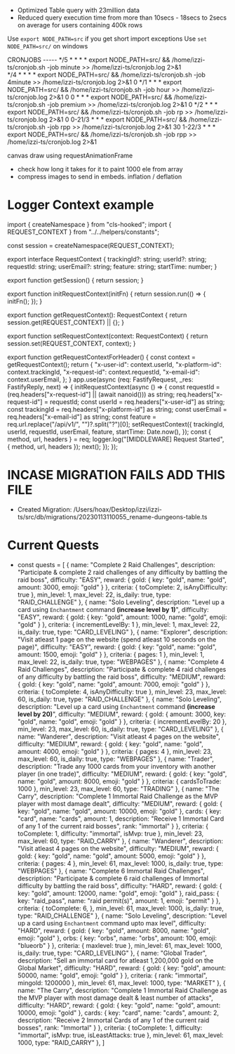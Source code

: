 - Optimized Table query with 23million data
- Reduced query execution time from more than 10secs - 18secs to 2secs on average for users containing 400k rows

Use ``export NODE_PATH=src`` if you get short import exceptions
Use ``set NODE_PATH=src/`` on windows

CRONJOBS -----
*/5 * * * * export NODE_PATH=src/ && /home/izzi-ts/cronjob.sh -job minute >> /home/izzi-ts/cronjob.log 2>&1         
*/4 * * * * export NODE_PATH=src/ && /home/izzi-ts/cronjob.sh -job 4minute >> /home/izzi-ts/cronjob.log 2>&1
0 */1 * * * export NODE_PATH=src/ && /home/izzi-ts/cronjob.sh -job hour >> /home/izzi-ts/cronjob.log 2>&1
0 0 * * * export NODE_PATH=src/ && /home/izzi-ts/cronjob.sh -job premium >> /home/izzi-ts/cronjob.log 2>&1
0 */2 * * * export NODE_PATH=src/ && /home/izzi-ts/cronjob.sh -job rp >> /home/izzi-ts/cronjob.log 2>&1
0 0-21/3 * * * export NODE_PATH=src/ && /home/izzi-ts/cronjob.sh -job rpp >> /home/izzi-ts/cronjob.log 2>&1
30 1-22/3 * * * export NODE_PATH=src/ && /home/izzi-ts/cronjob.sh -job rpp >> /home/izzi-ts/cronjob.log 2>&1

canvas draw using requestAnimationFrame
- check how long it takes for it to paint 1000 ele from array
- compress images to send in embeds. inflation / deflation

# Logger Context example
import { createNamespace } from "cls-hooked";
import { REQUEST_CONTEXT } from "../../helpers/constants";

const session = createNamespace(REQUEST_CONTEXT);

export interface RequestContext {
  trackingId?: string;
  userId?: string;
  requestId: string;
  userEmail?: string;
  feature: string;
  startTime: number;
}

export function getSession() {
  return session;
}

export function initRequestContext(initFn) {
  return session.run(() => {
    initFn();
  });
}

export function getRequestContext(): RequestContext {
  return session.get(REQUEST_CONTEXT) || {};
}

export function setRequestContext(context: RequestContext) {
  return session.set(REQUEST_CONTEXT, context);
}

export function getRequestContextForHeader() {
  const context = getRequestContext();
  return {
    "x-user-id": context.userId,
    "x-platform-id": context.trackingId,
    "x-request-id": context.requestId,
    "x-email-id": context.userEmail,
  };
}
app.use(async (req: FastifyRequest, _res: FastifyReply, next) => {
    initRequestContext(async () => {
      const requestId = (req.headers["x-request-id"] || (await nanoid())) as string;
      req.headers["x-request-id"] = requestId;
      const userId = req.headers["x-user-id"] as string;
      const trackingId = req.headers["x-platform-id"] as string;
      const userEmail = req.headers["x-email-id"] as string;
      const feature = req.url.replace("/api/v1/", "")?.split("?")[0];
      setRequestContext({
        trackingId,
        userId,
        requestId,
        userEmail,
        feature,
        startTime: Date.now(),
      });
      const { method, url, headers } = req;
      logger.log("[MIDDLEWARE] Request Started", { method, url, headers });
      next();
    });
  });


  # INCASE MIGRATION FAILS ADD THIS FILE
  - Created Migration: /Users/hoax/Desktop/izzi/izzi-ts/src/db/migrations/20230113110055_rename-dungeons-table.ts


  # Current Quests
- const quests = [
    {
        name: "Complete 2 Raid Challenges",
        description: "Participate & complete 2 raid challenges of any difficulty by battling the raid boss",
        difficulty: "EASY",
        reward: {
            gold: {
                key: "gold",
                name: "gold",
                amount: 3000,
                emoji: "gold"
            }
        },
        criteria: {
            toComplete: 2,
            isAnyDifficulty: true
        },
        min_level: 1,
        max_level: 22,
        is_daily: true,
        type: "RAID_CHALLENGE"
    },
    {
        name: "Solo Leveling",
        description: "Level up a card using ``Enchantment`` command __(increase level by 1)__",
        difficulty: "EASY",
        reward: {
            gold: {
                key: "gold",
                amount: 1000,
                name: "gold",
                emoji: "gold"
            }
        },
        criteria: {
            incrementLevelBy: 1
        },
        min_level: 1,
        max_level: 22,
        is_daily: true,
        type: "CARD_LEVELING"
    },
    {
        name: "Explorer",
        description: "Visit atleast 1 page on the website (spend atleast 10 seconds on the page)",
        difficulty: "EASY",
        reward: {
            gold: {
                key: "gold",
                name: "gold",
                amount: 1500,
                emoji: "gold"
            }
        },
        criteria: {
            pages: 1
        },
        min_level: 1,
        max_level: 22,
        is_daily: true,
        type: "WEBPAGES"
    },
    {
        name: "Complete 4 Raid Challenges",
        description: "Participate & complete 4 raid challenges of any difficulty by battling the raid boss",
        difficulty: "MEDIUM",
        reward: {
            gold: {
                key: "gold",
                name: "gold",
                amount: 7000,
                emoji: "gold"
            }
        },
        criteria: {
            toComplete: 4,
            isAnyDifficulty: true
        },
        min_level: 23,
        max_level: 60,
        is_daily: true,
        type: "RAID_CHALLENGE"
    },
    {
        name: "Solo Leveling",
        description: "Level up a card using ``Enchantment`` command __(increase level by 20)__",
        difficulty: "MEDIUM",
        reward: {
            gold: {
                amount: 3000,
                key: "gold",
                name: "gold",
                emoji: "gold"
            }
        },
        criteria: {
            incrementLevelBy: 20
        },
        min_level: 23,
        max_level: 60,
        is_daily: true,
        type: "CARD_LEVELING"
    },
    {
        name: "Wanderer",
        description: "Visit atleast 4 pages on the website",
        difficulty: "MEDIUM",
        reward: {
            gold: {
                key: "gold",
                name: "gold",
                amount: 4000,
                emoji: "gold"
            }
        },
        criteria: {
            pages: 4
        },
        min_level: 23,
        max_level: 60,
        is_daily: true,
        type: "WEBPAGES"
    },
    {
        name: "Trader",
        description: "Trade any 1000 cards from your inventory with another player (in one trade)",
        difficulty: "MEDIUM",
        reward: {
            gold: {
                key: "gold",
                name: "gold",
                amount: 8000,
                emoji: "gold"
            }
        },
        criteria: {
            cardsToTrade: 1000
        },
        min_level: 23,
        max_level: 60,
        type: "TRADING"
    },
    {
        name: "The Carry",
        description: "Complete 1 Immortal Raid Challenge as the MVP player with most damage dealt",
        difficulty: "MEDIUM",
        reward: {
            gold: {
                key: "gold",
                name: "gold",
                amount: 10000,
                emoji: "gold"
            },
            cards: {
                key: "card",
                name: "cards",
                amount: 1,
                description: "Receive 1 Immortal Card of any 1 of the current raid bosses",
                rank: "immortal"
            }
        },
        criteria: {
            toComplete: 1,
            difficulty: "immortal",
            isMvp: true
        },
        min_level: 23,
        max_level: 60,
        type: "RAID_CARRY"
    },
    {
        name: "Wanderer",
        description: "Visit atleast 4 pages on the website",
        difficulty: "MEDIUM",
        reward: {
            gold: {
                key: "gold",
                name: "gold",
                amount: 5000,
                emoji: "gold"
            }
        },
        criteria: {
            pages: 4
        },
        min_level: 61,
        max_level: 1000,
        is_daily: true,
        type: "WEBPAGES"
    },
    {
        name: "Complete 6 Immortal Raid Challenges",
        description: "Participate & complete 6 raid challenges of Immortal difficulty by battling the raid boss",
        difficulty: "HARD",
        reward: {
            gold: {
                key: "gold",
                amount: 12000,
                name: "gold",
                emoji: "gold"
            },
            raid_pass: {
                key: "raid_pass",
                name: "raid permit(s)",
                amount: 1,
                emoji: "permit"
            }
        },
        criteria: {
            toComplete: 6,
        },
        min_level: 61,
        max_level: 1000,
        is_daily: true,
        type: "RAID_CHALLENGE"
    },
    {
        name: "Solo Leveling",
        description: "Level up a card using ``Enchantment`` command upto max level",
        difficulty: "HARD",
        reward: {
            gold: {
                key: "gold",
                amount: 8000,
                name: "gold",
                emoji: "gold"
            },
            orbs: {
                key: "orbs",
                name: "orbs",
                amount: 100,
                emoji: "blueorb"
            }
        },
        criteria: {
            maxlevel: true
        },
        min_level: 61,
        max_level: 1000,
        is_daily: true,
        type: "CARD_LEVELING"
    },
    {
        name: "Global Trader",
        description: "Sell an immortal card for atleast 1,200,000 gold on the Global Market",
        difficulty: "HARD",
        reward: {
            gold: {
                key: "gold",
                amount: 50000,
                name: "gold",
                emoji: "gold"
            }
        },
        criteria: {
            rank: "immortal",
            mingold: 1200000
        },
        min_level: 61,
        max_level: 1000,
        type: "MARKET"
    },
    {
        name: "The Carry",
        description: "Complete 1 Immortal Raid Challenge as the MVP player with most damage dealt & least number of attacks",
        difficulty: "HARD",
        reward: {
            gold: {
                key: "gold",
                name: "gold",
                amount: 10000,
                emoji: "gold"
            },
            cards: {
                key: "card",
                name: "cards",
                amount: 2,
                description: "Receive 2 Immortal Cards of any 1 of the current raid bosses",
                rank: "Immortal"
            }
        },
        criteria: {
            toComplete: 1,
            difficulty: "immortal",
            isMvp: true,
            isLeastAttacks: true
        },
        min_level: 61,
        max_level: 1000,
        type: "RAID_CARRY"
    },
]